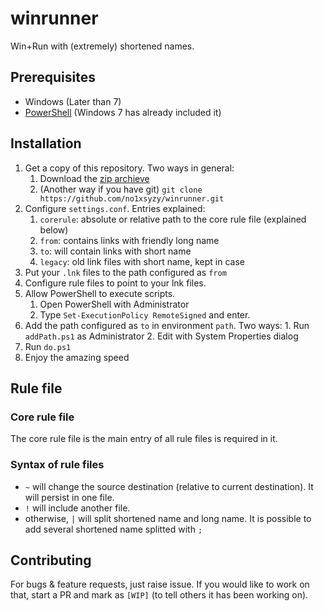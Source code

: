 # winrunner

Win+Run with (extremely) shortened names.

## Prerequisites

* Windows (Later than 7)
* [PowerShell](https://docs.microsoft.com/en-us/powershell/scripting/powershell-scripting) (Windows 7 has already included it)

## Installation

1. Get a copy of this repository. Two ways in general:
    1. Download the [zip archieve](https://github.com/no1xsyzy/winrunner/archive/master.zip)
    2. (Another way if you have git) `git clone https://github.com/no1xsyzy/winrunner.git`
2. Configure `settings.conf`. Entries explained:
    1. `corerule`: absolute or relative path to the core rule file (explained below)
    2. `from`: contains links with friendly long name
    3. `to`: will contain links with short name
    4. `legacy`: old link files with short name, kept in case
3. Put your `.lnk` files to the path configured as `from`
4. Configure rule files to point to your lnk files.
5. Allow PowerShell to execute scripts.
    1. Open PowerShell with Administrator
    2. Type `Set-ExecutionPolicy RemoteSigned` and enter.
6. Add the path configured as `to` in environment `path`. Two ways:
		1. Run `addPath.ps1` as Administrator
		2. Edit with System Properties dialog
7. Run `do.ps1`
8. Enjoy the amazing speed

## Rule file

### Core rule file

The core rule file is the main entry of all rule files is required in it.

### Syntax of rule files

* `~` will change the source destination (relative to current destination). It will persist in one file.
* `!` will include another file.
* otherwise, `|` will split shortened name and long name. It is possible to add several shortened name splitted with `;`

## Contributing

For bugs & feature requests, just raise issue.
If you would like to work on that, start a PR and mark as `[WIP]` (to tell others it has been working on).
